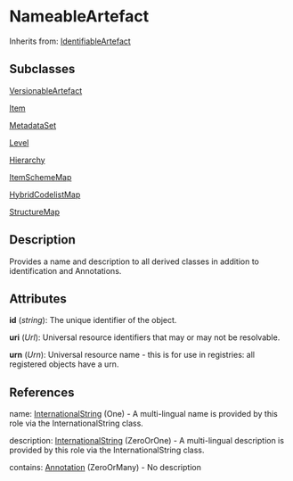 
# NameableArtefact

Inherits from: [IdentifiableArtefact](IdentifiableArtefact.md)

## Subclasses

[VersionableArtefact](VersionableArtefact.md)

[Item](Item.md)

[MetadataSet](../MetadataStructureDefinitions/MetadataSet.md)

[Level](../HierarchicalCodelists/Level.md)

[Hierarchy](../HierarchicalCodelists/Hierarchy.md)

[ItemSchemeMap](../ItemSchemeMaps/ItemSchemeMap.md)

[HybridCodelistMap](../HybridCodelistMap/HybridCodelistMap.md)

[StructureMap](../StructureMaps/StructureMap.md)



## Description

Provides a name and description to all derived classes in addition to identification and Annotations.


## Attributes

**id** (*string*): The unique identifier of the object.

**uri** (*Url*): Universal resource identifiers that may or may not be resolvable.

**urn** (*Urn*): Universal resource name - this is for use in registries: all registered objects have a urn.



## References

name: [InternationalString](InternationalString.md) (One) - A multi-lingual name is provided by this role via the InternationalString class.

description: [InternationalString](InternationalString.md) (ZeroOrOne) - A multi-lingual description is provided by this role via the InternationalString class.

contains: [Annotation](Annotation.md) (ZeroOrMany) - No description




